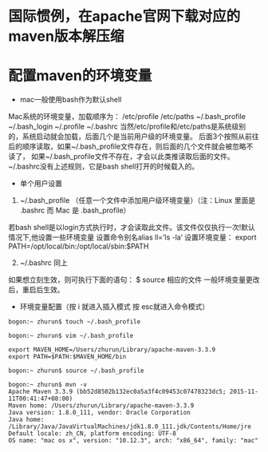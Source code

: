 # 国际惯例，在apache官网下载对应的maven版本解压缩
# 配置maven的环境变量

* mac一般使用bash作为默认shell

Mac系统的环境变量，加载顺序为：
/etc/profile /etc/paths ~/.bash_profile ~/.bash_login ~/.profile ~/.bashrc
当然/etc/profile和/etc/paths是系统级别的，系统启动就会加载，后面几个是当前用户级的环境变量。
后面3个按照从前往后的顺序读取，如果~/.bash_profile文件存在，则后面的几个文件就会被忽略不读了，
如果~/.bash_profile文件不存在，才会以此类推读取后面的文件。~/.bashrc没有上述规则，它是bash shell打开的时候载入的。

* 单个用户设置

1. ~/.bash_profile （任意一个文件中添加用户级环境变量）（注：Linux 里面是 .bashrc 而 Mac 是 .bash_profile）

若bash shell是以login方式执行时，才会读取此文件。该文件仅仅执行一次!默认情况下,他设置一些环境变量
设置命令别名alias ll=’ls -la’
设置环境变量：
export PATH=/opt/local/bin:/opt/local/sbin:$PATH

2. ~/.bashrc 同上

如果想立刻生效，则可执行下面的语句：
$ source 相应的文件
一般环境变量更改后，重启后生效。

* 环境变量配置（按 i 就进入插入模式 按 esc就进入命令模式）

```shell
bogon:~ zhurun$ touch ~/.bash_profile
```

```shell
bogon:~ zhurun$ vim ~/.bash_profile
```

```shell
export MAVEN_HOME=/Users/zhurun/Library/apache-maven-3.3.9
export PATH=$PATH:$MAVEN_HOME/bin
```

```shell
bogon:~ zhurun$ source ~/.bash_profile
```

```shell
bogon:~ zhurun$ mvn -v
Apache Maven 3.3.9 (bb52d8502b132ec0a5a3f4c09453c07478323dc5; 2015-11-11T00:41:47+08:00)
Maven home: /Users/zhurun/Library/apache-maven-3.3.9
Java version: 1.8.0_111, vendor: Oracle Corporation
Java home: /Library/Java/JavaVirtualMachines/jdk1.8.0_111.jdk/Contents/Home/jre
Default locale: zh_CN, platform encoding: UTF-8
OS name: "mac os x", version: "10.12.3", arch: "x86_64", family: "mac"
```
